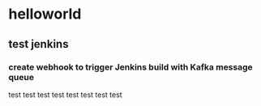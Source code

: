 # helloworld
## test jenkins 
### create webhook to trigger Jenkins build with Kafka message queue
test test test test
test test test test






